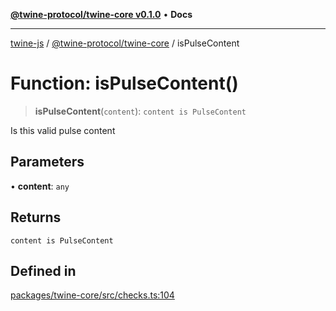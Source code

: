 [**@twine-protocol/twine-core v0.1.0**](../index.md) • **Docs**

***

[twine-js](../../../index.md) / [@twine-protocol/twine-core](../index.md) / isPulseContent

# Function: isPulseContent()

> **isPulseContent**(`content`): `content is PulseContent`

Is this valid pulse content

## Parameters

• **content**: `any`

## Returns

`content is PulseContent`

## Defined in

[packages/twine-core/src/checks.ts:104](https://github.com/twine-protocol/twine-js/blob/afcd6a4191783e38a824b15e0910dbcaa4196a95/packages/twine-core/src/checks.ts#L104)
